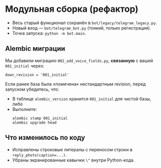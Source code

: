 # Модульная сборка (рефактор)

- Весь старый функционал сохранён в `bot/legacy/telegram_legacy.py`.
- Новый вход — `bot/telegram_bot.py` (тонкий, только регистрация).
- Точка запуска: `python -m bot.main`.

## Alembic миграции
Мы добавили миграцию `002_add_voice_fields.py`, **связанную** с вашей `001_initial` через:
```
down_revision = '001_initial'
```
Если ранее база была «помечена» нестандартным revision, перед запуском убедитесь, что:
- В таблице `alembic_version` хранится `001_initial` для чистой базы, либо
- Выполните:
  ```
  alembic stamp 001_initial
  alembic upgrade head
  ```

## Что изменилось по коду
- Исправлены строковые литералы с переносом строки в `reply_photo(caption=...)`.
- Убраны экранированные кавычки `\"` внутри Python-кода.

